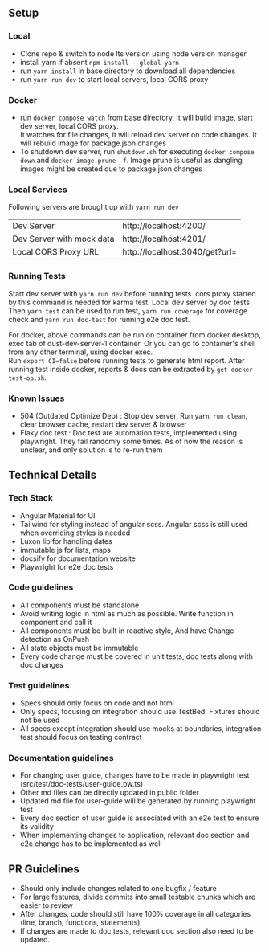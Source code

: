 ## Setup

### Local
- Clone repo & switch to node lts version using node version manager
- install yarn if absent ```npm install --global yarn```
- run ```yarn install``` in base directory to download all dependencies
- run ```yarn run dev``` to start local servers, local CORS proxy

### Docker
- run ```docker compose watch``` from base directory. It will build image, start dev server, local CORS proxy.  
It watches for file changes, it will reload dev server on code changes.
It will rebuild image for package.json changes
- To shutdown dev server, run ```shutdown.sh``` for executing ```docker compose down``` and ```docker image prune -f```.
Image prune is useful as dangling images might be created due to package.json changes

### Local Services
Following servers are brought up with ```yarn run dev```

|                                       |                                                   |
| ------------------------------------- | ------------------------------------------------- |
| Dev Server                            | http://localhost:4200/                            |
| Dev Server with mock data             | http://localhost:4201/                            | 
| Local CORS Proxy URL                  | http://localhost:3040/get?url=                    |

### Running Tests
Start dev server with ```yarn run dev``` before running tests. cors proxy started by this command is needed for karma test. Local dev server by doc tests
Then ```yarn test``` can be used to run test, ```yarn run coverage``` for coverage check and ```yarn run doc-test``` for running e2e doc test.

For docker, above commands can be run on container from docker desktop, exec tab of dust-dev-server-1 container.
Or you can go to container's shell from any other terminal, using docker exec.  
Run ```export CI=false``` before running tests to generate html report.
After running test inside docker, reports & docs can be extracted by ```get-docker-test-op.sh```.

### Known Issues
- 504 (Outdated Optimize Dep) : Stop dev server, Run ```yarn run clean```, clear browser cache, restart dev server & browser
- Flaky doc test : Doc test are automation tests, implemented using playwright. They fail randomly some times. As of now the reason is unclear,
and only solution is to re-run them

## Technical Details

### Tech Stack
- Angular Material for UI
- Tailwind for styling instead of angular scss. Angular scss is still used when overriding styles is needed
- Luxon lib for handling dates
- immutable js for lists, maps
- docsify for documentation website
- Playwright for e2e doc tests

### Code guidelines
- All components must be standalone
- Avoid writing logic in html as much as possible. Write function in component and call it
- All components must be built in reactive style, And have Change detection as OnPush
- All state objects must be immutable
- Every code change must be covered in unit tests, doc tests along with doc changes

### Test guidelines
- Specs should only focus on code and not html
- Only specs, focusing on integration should use TestBed. Fixtures should not be used
- All specs except integration should use mocks at boundaries, integration test should focus on testing contract

### Documentation guidelines
- For changing user guide, changes have to be made in playwright test (src/test/doc-tests/user-guide.pw.ts)
- Other md files can be directly updated in public folder
- Updated md file for user-guide will be generated by running playwright test
- Every doc section of user guide is associated with an e2e test to ensure its validity
- When implementing changes to application, relevant doc section and e2e change has to be implemented as well

## PR Guidelines
- Should only include changes related to one bugfix / feature
- For large features, divide commits into small testable chunks which are easier to review
- After changes, code should still have 100% coverage in all categories (line, branch, functions, statements)
- If changes are made to doc tests, relevant doc section also need to be updated.